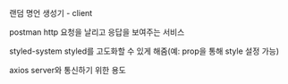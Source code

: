 랜덤 명언 생성기 - client

postman
http 요청을 날리고 응답을 보여주는 서비스

styled-system
styled를 고도화할 수 있게 해줌(예: prop을 통해 style 설정 가능)

axios
server와 통신하기 위한 용도